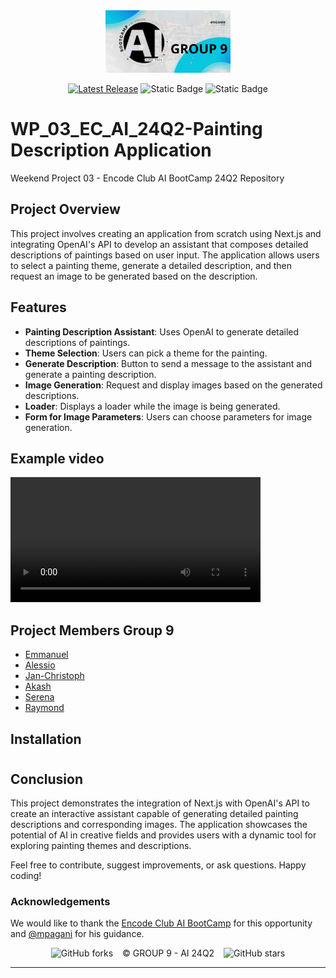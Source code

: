 <div align="center">
<img src="painting_description_application/public/banner.png" height="100">
</div>
<div align="center">

[![Latest Release](https://img.shields.io/badge/Latest%20Version-0.0.0-blue?logo=github)](https://github.com/90barricade93/WP_03_EC_AI_24Q2/commits/main)
![Static Badge](https://img.shields.io/badge/Encode_Club-AI_Bootcamp_24Q2-silver)
![Static Badge](https://img.shields.io/badge/GROUP-09-gold)

</div>

# WP_03_EC_AI_24Q2-Painting Description Application

Weekend Project 03 - Encode Club AI BootCamp 24Q2 Repository

## Project Overview

This project involves creating an application from scratch using Next.js and integrating OpenAI's API to develop an assistant that composes detailed descriptions of paintings based on user input. The application allows users to select a painting theme, generate a detailed description, and then request an image to be generated based on the description.

## Features

- **Painting Description Assistant**: Uses OpenAI to generate detailed descriptions of paintings.
- **Theme Selection**: Users can pick a theme for the painting.
- **Generate Description**: Button to send a message to the assistant and generate a painting description.
- **Image Generation**: Request and display images based on the generated descriptions.
- **Loader**: Displays a loader while the image is being generated.
- **Form for Image Parameters**: Users can choose parameters for image generation.

## Example video

<video width="400" controls>
  <source src="/working.mp4" type="video/mp4">
  Your browser does not support the video tag.
</video>


## Project Members Group 9

- [Emmanuel](https://github.com/codehouze)
- [Alessio](https://github.com/AlessioChen)
- [Jan-Christoph](https://github.com/jcklie)
- [Akash](https://github.com/kshntn)
- [Serena](https://github.com/BreadFeet)
- [Raymond](https://github.com/90barricade93/)

## Installation

#

## Conclusion

This project demonstrates the integration of Next.js with OpenAI's API to create an interactive assistant capable of generating detailed painting descriptions and corresponding images. The application showcases the potential of AI in creative fields and provides users with a dynamic tool for exploring painting themes and descriptions.


Feel free to contribute, suggest improvements, or ask questions. Happy coding!

### Acknowledgements

We would like to thank the [Encode Club AI BootCamp](https://github.com/Encode-Club-AI-Bootcamp) for this opportunity and [@mpagani](https://github.com/MatheusDaros) for his guidance.

<div align="center">

![GitHub forks](https://img.shields.io/github/forks/90barricade93/WP_03_EC_AI_24Q2) &ensp; © GROUP 9 - AI 24Q2 &ensp; ![GitHub stars](https://img.shields.io/github/stars/90barricade93/WP_03_EC_AI_24Q2)

</div>

---


[prototype.mp4]: /prototype.mp4